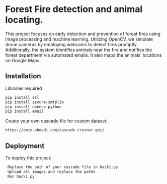 
# Forest Fire detection and animal locating.

This project focuses on early detection and prevention of forest fires using image processing and machine learning. Utilizing OpenCV, we simulate drone cameras by employing webcams to detect fires promptly. Additionally, the system identifies animals near the fire and notifies the forest department via automated emails. It also maps the animals' locations on Google Maps.


## Installation

Libraries required

```bash
pip install ssl 
pip install secure-smtplib
pip install opencv-python
pip install email
```
Create your own cascade file for custom dataset.

```bash
https://amin-ahmadi.com/cascade-trainer-gui/
```
## Deployment

To deploy this project:
    
    
```bash
 Replace the path of your cascade file in hack1.py
 Upload all images and replace the paths
 Run hack1.py
```

